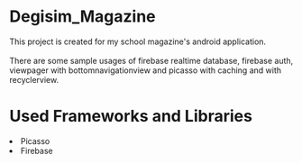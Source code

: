 # Degisim_Magazine

This project is created for my school magazine's android application. <br><br>
There are some sample usages of firebase realtime database, firebase auth, <br> 
viewpager with bottomnavigationview and picasso with caching and with recyclerview.

# Used Frameworks and Libraries

<li>Picasso</li>
<li>Firebase</li>

